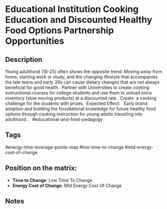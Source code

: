 # Educational Institution Cooking Education and Discounted Healthy Food Options Partnership Opportunities

## Description
Young adulthood (18-25) often shows the opposite trend: Moving away from home, starting work or study, and the changing lifestyle that accompanies the late teens and early 20s can cause dietary changes that are not always beneficial for good health.  Partner with Universities to create cooking instructional courses for college students and use them to unload extra inventory (slow moving products) at a discounted rate.  Create  a cooking challenge for the students with prizes.    Expected Effect:   Early brand adoption and building the foundational knowledge for future healthy food options through cooking instruction for young adults transiting into adulthood. .    #educational-and-food-pedagogy

## Tags
#energy-time-leverage-points-map #low-time-to-change #mid-energy-cost-of-change

## Position on the matrix:
- **Time to Change**: Low Time To Change
- **Energy Cost of Change**: Mid Energy Cost Of Change

## Notes
<!-- Add your notes here -->
